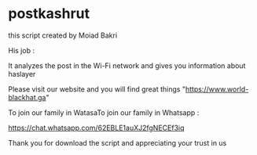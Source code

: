 # postkashrut


this script created by Moiad Bakri 

His job : 

It analyzes the post in the Wi-Fi network and gives you information about haslayer



Please visit our website and you will find great things "https://www.world-blackhat.ga"


To join our family in WatasaTo join our family in Whatsapp : 


https://chat.whatsapp.com/62EBLE1auXJ2fgNECEf3iq




Thank you for download the script and appreciating your trust in us
